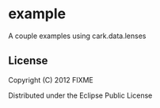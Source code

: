# example

A couple examples using cark.data.lenses

## License

Copyright (C) 2012 FIXME

Distributed under the Eclipse Public License
